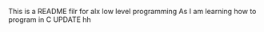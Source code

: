 This is a README filr for alx low level programming 
As I am learning how to program in C
UPDATE
hh
